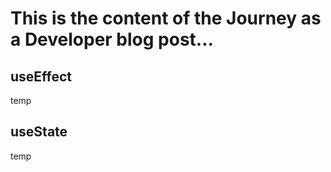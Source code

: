 # This is the content of the Journey as a Developer blog post...

## useEffect

temp

## useState

temp
